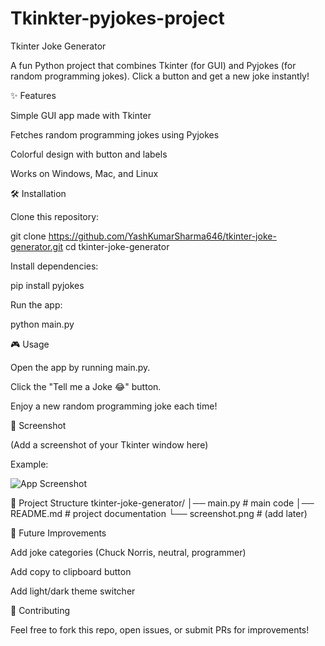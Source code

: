 # Tkinkter-pyjokes-project
Tkinter Joke Generator

A fun Python project that combines Tkinter (for GUI) and Pyjokes (for random programming jokes).
Click a button and get a new joke instantly!

✨ Features

Simple GUI app made with Tkinter

Fetches random programming jokes using Pyjokes

Colorful design with button and labels

Works on Windows, Mac, and Linux

🛠 Installation

Clone this repository:

git clone https://github.com/YashKumarSharma646/tkinter-joke-generator.git
cd tkinter-joke-generator


Install dependencies:

pip install pyjokes


Run the app:

python main.py

🎮 Usage

Open the app by running main.py.

Click the "Tell me a Joke 😂" button.

Enjoy a new random programming joke each time!

📸 Screenshot

(Add a screenshot of your Tkinter window here)

Example:

![App Screenshot](screenshot.png)

📂 Project Structure
tkinter-joke-generator/
│── main.py        # main code
│── README.md      # project documentation
└── screenshot.png # (add later)

🚀 Future Improvements

Add joke categories (Chuck Norris, neutral, programmer)

Add copy to clipboard button

Add light/dark theme switcher

🤝 Contributing

Feel free to fork this repo, open issues, or submit PRs for improvements!
